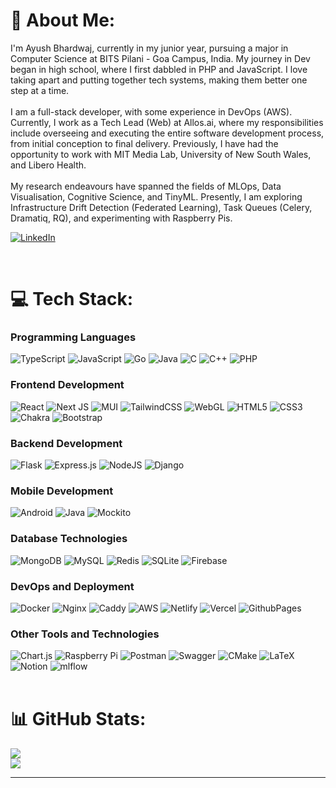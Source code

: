 # 💫 About Me:
I'm Ayush Bhardwaj, currently in my junior year, pursuing a major in Computer Science at BITS Pilani - Goa Campus, India. My journey in Dev began in high school, where I first dabbled in PHP and JavaScript. I love taking apart and putting together tech systems, making them better one step at a time.<br><br>I am a full-stack developer, with some experience in DevOps (AWS). Currently, I work as a Tech Lead (Web) at Allos.ai, where my responsibilities include overseeing and executing the entire software development process, from initial conception to final delivery. Previously, I have had the opportunity to work with MIT Media Lab, University of New South Wales, and Libero Health.<br><br>My research endeavours have spanned the fields of MLOps, Data Visualisation, Cognitive Science, and TinyML. Presently, I am exploring Infrastructure Drift Detection (Federated Learning), Task Queues (Celery, Dramatiq, RQ), and experimenting with Raspberry Pis.<br/>

[![LinkedIn](https://img.shields.io/badge/LinkedIn-%230077B5.svg?logo=linkedin&logoColor=white)](https://linkedin.com/in/aybh) 

<br/>

# 💻 Tech Stack:


### Programming Languages
![TypeScript](https://img.shields.io/badge/typescript-%23007ACC.svg?style=flat&logo=typescript&logoColor=white)
![JavaScript](https://img.shields.io/badge/javascript-%23323330.svg?style=flat&logo=javascript&logoColor=%23F7DF1E)
![Go](https://img.shields.io/badge/go-%2300ADD8.svg?style=flat&logo=go&logoColor=white)
![Java](https://img.shields.io/badge/java-%23ED8B00.svg?style=flat&logo=openjdk&logoColor=white)
![C](https://img.shields.io/badge/C-%2300599C.svg?style=flat&logo=c&logoColor=white)
![C++](https://img.shields.io/badge/c++-%2300599C.svg?style=flat&logo=c%2B%2B&logoColor=white)
![PHP](https://img.shields.io/badge/php-%23777BB4.svg?style=flat&logo=php&logoColor=white)

### Frontend Development
![React](https://img.shields.io/badge/react-%2320232a.svg?style=flat&logo=react&logoColor=%2361DAFB)
![Next JS](https://img.shields.io/badge/Next-black?style=flat&logo=next.js&logoColor=white)
![MUI](https://img.shields.io/badge/MUI-%230081CB.svg?style=flat&logo=mui&logoColor=white)
![TailwindCSS](https://img.shields.io/badge/tailwindcss-%2338B2AC.svg?style=flat&logo=tailwind-css&logoColor=white)
![WebGL](https://img.shields.io/badge/WebGL-990000?logo=webgl&logoColor=white&style=flat)
![HTML5](https://img.shields.io/badge/html5-%23E34F26.svg?style=flat&logo=html5&logoColor=white)
![CSS3](https://img.shields.io/badge/css3-%231572B6.svg?style=flat&logo=css3&logoColor=white)
![Chakra](https://img.shields.io/badge/chakra-%234ED1C5.svg?style=flat&logo=chakraui&logoColor=white)
![Bootstrap](https://img.shields.io/badge/bootstrap-%238511FA.svg?style=flat&logo=bootstrap&logoColor=white)

### Backend Development
![Flask](https://img.shields.io/badge/flask-%23000.svg?style=flat&logo=flask&logoColor=white)
![Express.js](https://img.shields.io/badge/express.js-%23404d59.svg?style=flat&logo=express&logoColor=%2361DAFB)
![NodeJS](https://img.shields.io/badge/node.js-6DA55F?style=flat&logo=node.js&logoColor=white)
![Django](https://img.shields.io/badge/django-%23092E20.svg?style=flat&logo=django&logoColor=white)

### Mobile Development
![Android](https://img.shields.io/badge/android-%233DDC84.svg?style=flat&logo=android&logoColor=white)
![Java](https://img.shields.io/badge/java-%23ED8B00.svg?style=flat&logo=openjdk&logoColor=white)
![Mockito](https://img.shields.io/badge/mockito-%23C21325.svg?style=flat&logo=mockito&logoColor=white)


### Database Technologies
![MongoDB](https://img.shields.io/badge/MongoDB-%234ea94b.svg?style=flat&logo=mongodb&logoColor=white)
![MySQL](https://img.shields.io/badge/mysql-%2300000f.svg?style=flat&logo=mysql&logoColor=white)
![Redis](https://img.shields.io/badge/redis-%23DD0031.svg?style=flat&logo=redis&logoColor=white)
![SQLite](https://img.shields.io/badge/sqlite-%2307405e.svg?style=flat&logo=sqlite&logoColor=white)
![Firebase](https://img.shields.io/badge/firebase-%23039BE5.svg?style=flat&logo=firebase)

### DevOps and Deployment
![Docker](https://img.shields.io/badge/docker-%230db7ed.svg?style=flat&logo=docker&logoColor=white)
![Nginx](https://img.shields.io/badge/nginx-%23009639.svg?style=flat&logo=nginx&logoColor=white)
![Caddy](https://img.shields.io/badge/caddy-%23007ACC.svg?style=flat&logo=caddy&logoColor=white)
![AWS](https://img.shields.io/badge/AWS-%23FF9900.svg?style=flat&logo=amazon-aws&logoColor=white)
![Netlify](https://img.shields.io/badge/netlify-%23000000.svg?style=flat&logo=netlify&logoColor=#00C7B7)
![Vercel](https://img.shields.io/badge/vercel-%23000000.svg?style=flat&logo=vercel&logoColor=white)
![GithubPages](https://img.shields.io/badge/github%20pages-121013?style=flat&logo=github&logoColor=white)

### Other Tools and Technologies
![Chart.js](https://img.shields.io/badge/chart.js-F5788D.svg?style=flat&logo=chart.js&logoColor=white)
![Raspberry Pi](https://img.shields.io/badge/-RaspberryPi-C51A4A?style=flat&logo=Raspberry-Pi)
![Postman](https://img.shields.io/badge/Postman-FF6C37?style=flat&logo=postman&logoColor=white)
![Swagger](https://img.shields.io/badge/-Swagger-%23Clojure?style=flat&logo=swagger&logoColor=white)
![CMake](https://img.shields.io/badge/CMake-%23008FBA.svg?style=flat&logo=cmake&logoColor=white)
![LaTeX](https://img.shields.io/badge/latex-%23008080.svg?style=flat&logo=latex&logoColor=white)
![Notion](https://img.shields.io/badge/Notion-%23000000.svg?style=flat&logo=notion&logoColor=white)
![mlflow](https://img.shields.io/badge/mlflow-%23d9ead3.svg?style=flat&logo=numpy&logoColor=blue)
<br/><br/>

# 📊 GitHub Stats:
![](https://github-readme-streak-stats.herokuapp.com/?user=ay-bh&theme=vue-dark&hide_border=false)<br/>
![](https://github-readme-stats.vercel.app/api/top-langs/?username=ay-bh&theme=vue-dark&hide_border=false&include_all_commits=true&count_private=true&layout=compact&hide=c%2B%2B,c,jupyter%20notebook,cmake,makefile
)

---


